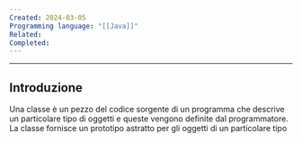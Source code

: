 ```yaml
---
Created: 2024-03-05
Programming language: "[[Java]]"
Related: 
Completed:
---
```

---
## Introduzione
Una classe è un pezzo del codice sorgente di un programma che descrive un particolare tipo di oggetti e queste vengono definite dal programmatore. La classe fornisce un prototipo astratto per gli oggetti di un particolare tipo